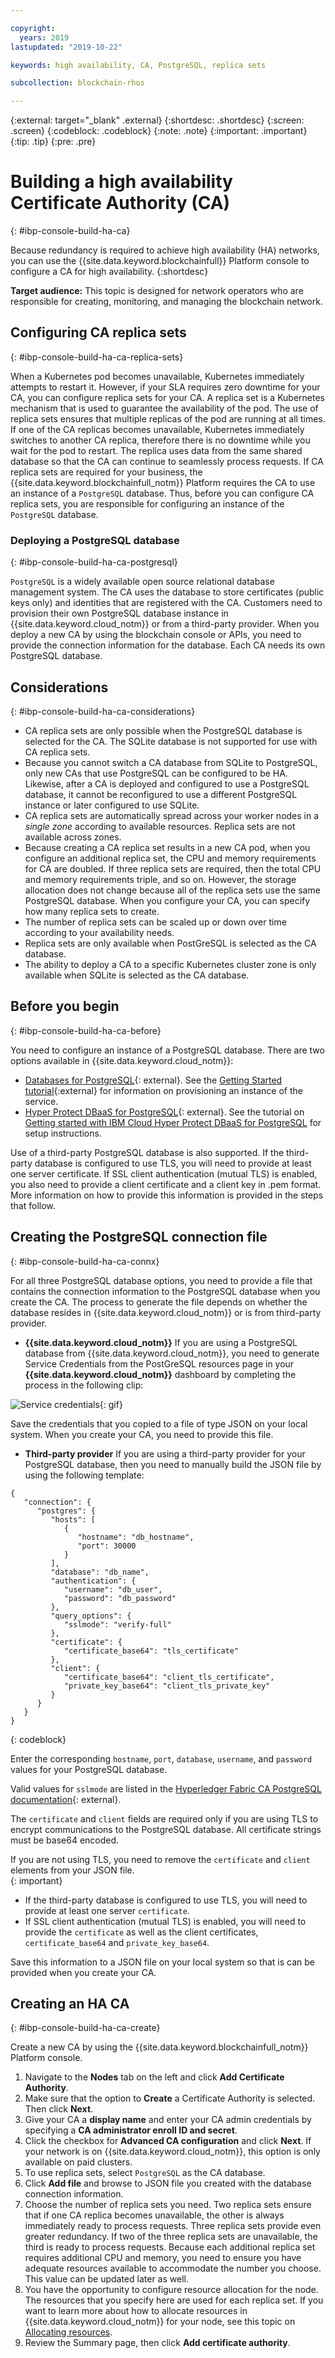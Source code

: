 ```yaml
---

copyright:
  years: 2019
lastupdated: "2019-10-22"

keywords: high availability, CA, PostgreSQL, replica sets

subcollection: blockchain-rhos

---
```


{:external: target="_blank" .external}
{:shortdesc: .shortdesc}
{:screen: .screen}
{:codeblock: .codeblock}
{:note: .note}
{:important: .important}
{:tip: .tip}
{:pre: .pre}

# Building a high availability Certificate Authority (CA)
{: #ibp-console-build-ha-ca}

Because redundancy is required to achieve high availability (HA) networks, you can use the {{site.data.keyword.blockchainfull}} Platform console to configure a CA for high availability.
{:shortdesc}

**Target audience:** This topic is designed for network operators who are responsible for creating, monitoring, and managing the blockchain network.



## Configuring CA replica sets
{: #ibp-console-build-ha-ca-replica-sets}

When a Kubernetes pod becomes unavailable, Kubernetes immediately attempts to restart it. However, if your SLA requires zero downtime for your CA, you can configure replica sets for your CA. A replica set is a Kubernetes mechanism that is used to guarantee the availability of the pod. The use of replica sets ensures that multiple replicas of the pod are running at all times. If one of the CA replicas becomes unavailable, Kubernetes immediately switches to another CA replica, therefore there is no downtime while you wait for the pod to restart. The replica uses data from the same shared database so that the CA can continue to seamlessly process requests. If CA replica sets are required for your business, the {{site.data.keyword.blockchainfull_notm}} Platform requires the CA to use an instance of a `PostgreSQL` database. Thus, before you can configure CA replica sets, you are responsible for configuring an instance of the `PostgreSQL` database.

### Deploying a PostgreSQL database
{: #ibp-console-build-ha-ca-postgresql}

`PostgreSQL` is a widely available open source relational database management system. The CA uses the database to store certificates (public keys only) and identities that are registered with the CA. Customers need to provision their own PostgreSQL database instance in {{site.data.keyword.cloud_notm}} or from a third-party provider. When you deploy a new CA by using the blockchain console or APIs, you need to provide the connection information for the database. Each CA needs its own PostgreSQL database.

## Considerations
{: #ibp-console-build-ha-ca-considerations}

- CA replica sets are only possible when the PostgreSQL database is selected for the CA. The SQLite database is not supported for use with CA replica sets.
- Because you cannot switch a CA database from SQLite to PostgreSQL, only new CAs that use PostgreSQL can be configured to be HA. Likewise, after a CA is deployed and configured to use a PostgreSQL database, it cannot be reconfigured to use a different PostgreSQL instance or later configured to use SQLite.
- CA replica sets are automatically spread across your worker nodes in a _single zone_ according to available resources. Replica sets are not available across zones.
- Because creating a CA replica set results in a new CA pod, when you configure an additional replica set, the CPU and memory requirements for CA are doubled. If three replica sets are required, then the total CPU and memory requirements triple, and so on. However, the storage allocation does not change because all of the replica sets use the same PostgreSQL database. When you configure your CA, you can specify how many replica sets to create.
- The number of replica sets can be scaled up or down over time according to your availability needs.
- Replica sets are only available when PostGreSQL is selected as the CA database.
- The ability to deploy a CA to a specific Kubernetes cluster zone is only available when SQLite is selected as the CA database.

## Before you begin
{: #ibp-console-build-ha-ca-before}

You need to configure an instance of a PostgreSQL database. There are two options available in {{site.data.keyword.cloud_notm}}:
  - [Databases for PostgreSQL](https://cloud.ibm.com/catalog/services/databases-for-postgresql){: external}. See the [Getting Started tutorial](/docs/services/databases-for-postgresql?topic=databases-for-postgresql-getting-started){:external} for information on provisioning an instance of the service.
  - [Hyper Protect DBaaS for PostgreSQL](https://cloud.ibm.com/catalog/services/hyper-protect-dbaas-for-postgresql){: external}. See the tutorial on [Getting started with IBM Cloud Hyper Protect DBaaS for PostgreSQL](/docs/services/hyper-protect-dbaas-for-postgresql?topic=hyper-protect-dbaas-for-postgresql-gettingstarted) for setup instructions.  

Use of a third-party PostgreSQL database is also supported.  If the third-party database is configured to use TLS, you will need to provide at least one server certificate. If SSL client authentication (mutual TLS) is enabled, you also need to provide a client certificate and a client key in .pem format.  More information on how to provide this information is provided in the steps that follow.

##  Creating the PostgreSQL connection file
{: #ibp-console-build-ha-ca-connx}

For all three PostgreSQL database options, you need to provide a file that contains the connection information to the PostgreSQL database when you create the CA. The process to generate the file depends on whether the database resides in {{site.data.keyword.cloud_notm}} or is from third-party provider.

- **{{site.data.keyword.cloud_notm}}** If you are using a PostgreSQL database from {{site.data.keyword.cloud_notm}}, you need to generate Service Credentials from the PostGreSQL resources page in your **{{site.data.keyword.cloud_notm}}** dashboard by completing the process in the following clip:

![Service credentials](../images/service_credentials_postgresql.gif "Service credentials"){: gif}

Save the credentials that you copied to a file of type JSON on your local system. When you create your CA, you need to provide this file.

- **Third-party provider** If you are using a third-party provider for your PostgreSQL database, then you need to manually build the JSON file by using the following template:

```
{
   "connection": {
      "postgres": {
         "hosts": [
            {
               "hostname": "db_hostname",
               "port": 30000
            }
         ],
         "database": "db_name",
         "authentication": {
            "username": "db_user",
            "password": "db_password"
         },
         "query_options": {
            "sslmode": "verify-full"
         },
         "certificate": {
            "certificate_base64": "tls_certificate"
         },
         "client": {
            "certificate_base64": "client_tls_certificate",
            "private_key_base64": "client_tls_private_key"
         }
      }
   }
}
```
{: codeblock}

Enter the corresponding `hostname`, `port`, `database`, `username`, and `password` values for your PostgreSQL database.  

Valid values for `sslmode` are listed in the [Hyperledger Fabric CA PostgreSQL documentation](https://hyperledger-fabric-ca.readthedocs.io/en/release-1.4/users-guide.html#postgresql){: external}.

The `certificate` and `client` fields are required only if you are using TLS to encrypt communications to the PostgreSQL database. All certificate strings must be base64 encoded.

If you are not using TLS, you need to remove the `certificate` and `client` elements from your JSON file.  
{: important}

- If the third-party database is configured to use TLS, you will need to provide at least one server `certificate`.
- If SSL client authentication (mutual TLS) is enabled, you will need to provide the `certificate` as well as the client certificates,  `certificate_base64`  and `private_key_base64`.  

Save this information to a JSON file on your local system so that is can be provided when you create your CA.

## Creating an HA CA
{: #ibp-console-build-ha-ca-create}

Create a new CA by using the {{site.data.keyword.blockchainfull_notm}} Platform console.

1. Navigate to the **Nodes** tab on the left and click **Add Certificate Authority**.
2. Make sure that the option to **Create** a Certificate Authority is selected. Then click **Next**.
3. Give your CA a **display name** and enter your CA admin credentials by specifying a **CA administrator enroll ID and secret**.
4. Click the checkbox for **Advanced CA configuration** and click **Next**. If your network is on {{site.data.keyword.cloud_notm}}, this option is only available on paid clusters.
5. To use replica sets, select `PostgreSQL` as the CA database.
6. Click **Add file** and browse to JSON file you created with the database connection information.
7. Choose the number of replica sets you need. Two replica sets ensure that if one CA replica becomes unavailable, the other is always immediately ready to process requests. Three replica sets provide even greater redundancy. If two of the three replica sets are unavailable, the third is ready to process requests. Because each additional replica set requires additional CPU and memory, you need to ensure you have adequate resources available to accommodate the number you choose. This value can be updated later as well.
8. You have the opportunity to configure resource allocation for the node. The resources that you specify here are used for each replica set.  If you want to learn more about how to allocate resources in {{site.data.keyword.cloud_notm}} for your node, see this topic on [Allocating resources](/docs/services/blockchain?topic=blockchain-ibp-console-govern-components#ibp-console-govern-components-allocate-resources).
9. Review the Summary page, then click **Add certificate authority**.


